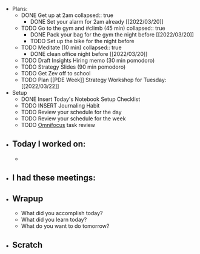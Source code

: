 - Plans:
	- DONE Get up at 2am
	  collapsed:: true
		- DONE Set your alarm for 2am already [[2022/03/20]]
	- TODO Go to the gym and #climb (45 min)
	  collapsed:: true
		- DONE Pack your bag for the gym the night before [[2022/03/20]]
		- TODO Set up the bike for the night before
	- TODO Meditate (10 min)
	  collapsed:: true
		- DONE clean office night before [[2022/03/20]]
	- TODO Draft Insights Hiring memo (30 min pomodoro)
	- TODO Strategy Slides (90 min pomodoro)
	- TODO Get Zev off to school
	- TODO Plan [[PDE Week]] Strategy Workshop for Tuesday: [[2022/03/22]]
- Setup
	- DONE Insert Today's Notebook Setup Checklist
	- TODO INSERT Journaling Habit
	- TODO Review your schedule for the day
	- TODO Review your schedule for the week
	- TODO [Omnifocus](omnifocus://) task review
- ## Today I worked on:
	-
- ## I had these meetings:
- ## Wrapup
	- What did you accomplish today?
	- What did you learn today?
	- What do you want to do tomorrow?
- ## Scratch